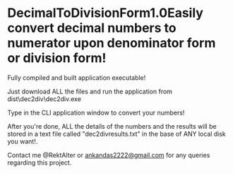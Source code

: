 # DecimalToDivisionForm1.0Easily convert decimal numbers to numerator upon denominator form or division form!

Fully compiled and built application executable!

Just download ALL the files and run the application from dist\dec2div\dec2div.exe

Type in the CLI application window to convert your numbers!

After you're done, ALL the details of the numbers and the results will be stored in a text file called "dec2divresults.txt" in the base of ANY local disk you want!.

Contact me @RektAlter or ankandas2222@gmail.com for any queries regarding this project.
